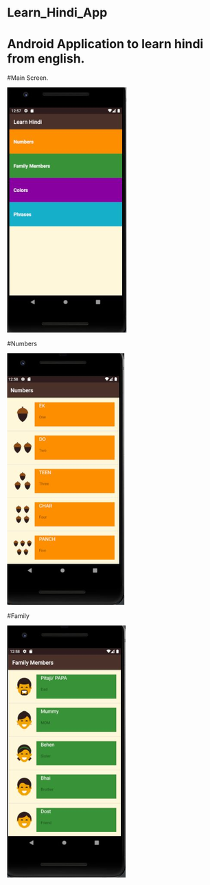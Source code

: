 # Learn_Hindi_App
# Android Application to learn hindi from english.
#Main Screen.

![alt text](https://github.com/hmchnd/Learn_Hindi_App/blob/master/app/src/main/res/drawable/learnHindi1.JPG)

#Numbers

![alt text](https://github.com/hmchnd/Learn_Hindi_App/blob/master/app/src/main/res/drawable/learnhindi2.JPG)

#Family

![alt text](https://github.com/hmchnd/Learn_Hindi_App/blob/master/app/src/main/res/drawable/learnHindi3.JPG)


